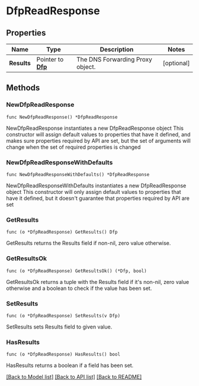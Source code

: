 # DfpReadResponse

## Properties

Name | Type | Description | Notes
------------ | ------------- | ------------- | -------------
**Results** | Pointer to [**Dfp**](Dfp.md) | The DNS Forwarding Proxy object. | [optional] 

## Methods

### NewDfpReadResponse

`func NewDfpReadResponse() *DfpReadResponse`

NewDfpReadResponse instantiates a new DfpReadResponse object
This constructor will assign default values to properties that have it defined,
and makes sure properties required by API are set, but the set of arguments
will change when the set of required properties is changed

### NewDfpReadResponseWithDefaults

`func NewDfpReadResponseWithDefaults() *DfpReadResponse`

NewDfpReadResponseWithDefaults instantiates a new DfpReadResponse object
This constructor will only assign default values to properties that have it defined,
but it doesn't guarantee that properties required by API are set

### GetResults

`func (o *DfpReadResponse) GetResults() Dfp`

GetResults returns the Results field if non-nil, zero value otherwise.

### GetResultsOk

`func (o *DfpReadResponse) GetResultsOk() (*Dfp, bool)`

GetResultsOk returns a tuple with the Results field if it's non-nil, zero value otherwise
and a boolean to check if the value has been set.

### SetResults

`func (o *DfpReadResponse) SetResults(v Dfp)`

SetResults sets Results field to given value.

### HasResults

`func (o *DfpReadResponse) HasResults() bool`

HasResults returns a boolean if a field has been set.


[[Back to Model list]](../README.md#documentation-for-models) [[Back to API list]](../README.md#documentation-for-api-endpoints) [[Back to README]](../README.md)


